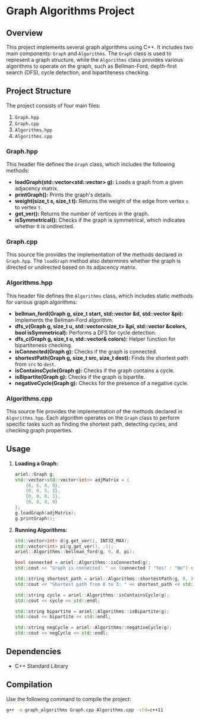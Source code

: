 # Graph Algorithms Project

## Overview

This project implements several graph algorithms using C++. It includes two main components: `Graph` and `Algorithms`. The `Graph` class is used to represent a graph structure, while the `Algorithms` class provides various algorithms to operate on the graph, such as Bellman-Ford, depth-first search (DFS), cycle detection, and bipartiteness checking.

## Project Structure

The project consists of four main files:
1. `Graph.hpp`
2. `Graph.cpp`
3. `Algorithms.hpp`
4. `Algorithms.cpp`

### Graph.hpp

This header file defines the `Graph` class, which includes the following methods:

- **loadGraph(std::vector<std::vector<int>> g):** Loads a graph from a given adjacency matrix.
- **printGraph():** Prints the graph's details.
- **weight(size_t s, size_t t):** Returns the weight of the edge from vertex `s` to vertex `t`.
- **get_ver():** Returns the number of vertices in the graph.
- **isSymmetrical():** Checks if the graph is symmetrical, which indicates whether it is undirected.

### Graph.cpp

This source file provides the implementation of the methods declared in `Graph.hpp`. The `loadGraph` method also determines whether the graph is directed or undirected based on its adjacency matrix.

### Algorithms.hpp

This header file defines the `Algorithms` class, which includes static methods for various graph algorithms:

- **bellman_ford(Graph g, size_t start, std::vector<int> &d, std::vector<int> &pi):** Implements the Bellman-Ford algorithm.
- **dfs_v(Graph g, size_t u, std::vector<size_t> &pi, std::vector<int> &colors, bool isSymmetrical):** Performs a DFS for cycle detection.
- **dfs_c(Graph g, size_t u, std::vector<int>& colors):** Helper function for bipartiteness checking.
- **isConnected(Graph g):** Checks if the graph is connected.
- **shortestPath(Graph g, size_t src, size_t dest):** Finds the shortest path from `src` to `dest`.
- **isContainsCycle(Graph g):** Checks if the graph contains a cycle.
- **isBipartite(Graph g):** Checks if the graph is bipartite.
- **negativeCycle(Graph g):** Checks for the presence of a negative cycle.

### Algorithms.cpp

This source file provides the implementation of the methods declared in `Algorithms.hpp`. Each algorithm operates on the `Graph` class to perform specific tasks such as finding the shortest path, detecting cycles, and checking graph properties.

## Usage

1. **Loading a Graph:**
    ```cpp
    ariel::Graph g;
    std::vector<std::vector<int>> adjMatrix = {
        {0, 6, 0, 0},
        {0, 0, 5, 2},
        {0, 0, 0, 1},
        {0, 0, 0, 0}
    };
    g.loadGraph(adjMatrix);
    g.printGraph();
    ```

2. **Running Algorithms:**
    ```cpp
    std::vector<int> d(g.get_ver(), INT32_MAX);
    std::vector<int> pi(g.get_ver(), -1);
    ariel::Algorithms::bellman_ford(g, 0, d, pi);

    bool connected = ariel::Algorithms::isConnected(g);
    std::cout << "Graph is connected: " << (connected ? "Yes" : "No") << std::endl;

    std::string shortest_path = ariel::Algorithms::shortestPath(g, 0, 3);
    std::cout << "Shortest path from 0 to 3: " << shortest_path << std::endl;

    std::string cycle = ariel::Algorithms::isContainsCycle(g);
    std::cout << cycle << std::endl;

    std::string bipartite = ariel::Algorithms::isBipartite(g);
    std::cout << bipartite << std::endl;

    std::string negCycle = ariel::Algorithms::negativeCycle(g);
    std::cout << negCycle << std::endl;
    ```

## Dependencies

- C++ Standard Library

## Compilation

Use the following command to compile the project:
```sh
g++ -o graph_algorithms Graph.cpp Algorithms.cpp -std=c++11

